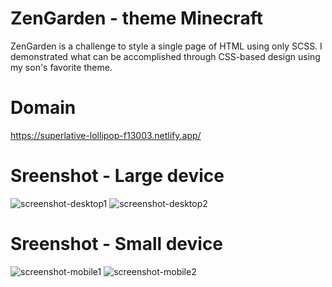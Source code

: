 # ZenGarden - theme Minecraft
ZenGarden is a challenge to style a single page of HTML using only SCSS.
I demonstrated what can be accomplished through CSS-based design using my son's favorite theme.

# Domain
https://superlative-lollipop-f13003.netlify.app/

# Sreenshot - Large device 
![screenshot-desktop1](https://user-images.githubusercontent.com/94578866/229313876-b6031739-3dda-405a-b55f-3792a9dc0684.jpg)
![screenshot-desktop2](https://user-images.githubusercontent.com/94578866/229313879-b50f6c9d-2eae-4636-a2a4-1e21e6781ba9.jpg)

# Sreenshot - Small device
![screenshot-mobile1](https://user-images.githubusercontent.com/94578866/229313926-5eda4fa4-99c6-481d-aafd-c629ea0cab55.jpg)
![screenshot-mobile2](https://user-images.githubusercontent.com/94578866/229313929-f89a4e82-ab09-446a-b18f-3ba921d2990c.JPG)

